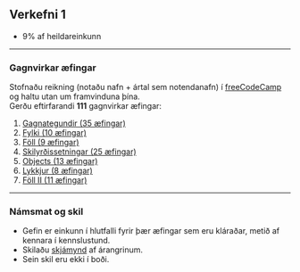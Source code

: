 ## Verkefni 1

- 9% af heildareinkunn

---

### Gagnvirkar æfingar 
Stofnaðu reikning (notaðu nafn + ártal sem notendanafn) í [freeCodeCamp](https://www.freecodecamp.org/) og haltu utan um framvinduna þína. <br>
Gerðu eftirfarandi **111** gagnvirkar æfingar:

1. [Gagnategundir (35 æfingar)](https://github.com/GunnarThorunnarson/FORR3JS05DU/wiki/Gagnategundir)
1. [Fylki (10 æfingar)](https://github.com/GunnarThorunnarson/FORR3JS05DU/wiki/Fylki)
1. [Föll (9 æfingar)](https://github.com/GunnarThorunnarson/FORR3JS05DU/wiki/F%C3%B6ll)
1. [Skilyrðissetningar (25 æfingar)](https://github.com/GunnarThorunnarson/FORR3JS05DU/wiki/Skilyr%C3%B0issetningar)
1. [Objects (13 æfingar)](https://github.com/GunnarThorunnarson/FORR3JS05DU/wiki/Objects)
1. [Lykkjur (8 æfingar)](https://github.com/GunnarThorunnarson/FORR3JS05DU/wiki/Lykkjur)
1. [Föll II (11 æfingar)](https://github.com/GunnarThorunnarson/FORR3JS05DU/wiki/F%C3%B6ll-II)

---

### Námsmat og skil

- Gefin er einkunn í hlutfalli fyrir þær æfingar sem eru kláraðar, metið af kennara í kennslustund.
- Skilaðu [skjámynd](https://github.com/GunnarThorunnarson/FORR3JS05DU/blob/master/Myndir/v1_freecodecamp.PNG) af árangrinum. 
- Sein skil eru ekki í boði.

